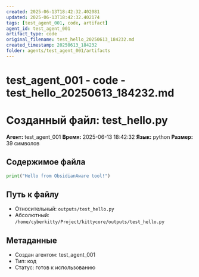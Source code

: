 ```yaml
---
created: 2025-06-13T18:42:32.402081
updated: 2025-06-13T18:42:32.402174
tags: [test_agent_001, code, artifact]
agent_id: test_agent_001
artifact_type: code
original_filename: test_hello_20250613_184232.md
created_timestamp: 20250613_184232
folder: agents/test_agent_001/artifacts
---
```


# test_agent_001 - code - test_hello_20250613_184232.md

# Созданный файл: test_hello.py

**Агент:** test_agent_001
**Время:** 2025-06-13 18:42:32
**Язык:** python
**Размер:** 39 символов

## Содержимое файла

```python
print("Hello from ObsidianAware tool!")
```

## Путь к файлу
- Относительный: `outputs/test_hello.py`
- Абсолютный: `/home/cyberkitty/Project/kittycore/outputs/test_hello.py`

## Метаданные
- Создан агентом: test_agent_001
- Тип: код
- Статус: готов к использованию
